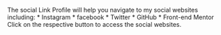The social Link Profile will help you navigate to my social websites including:
            * Instagram
            * facebook
            * Twitter
            * GitHub
            * Front-end Mentor
Click on the respective button to access the social websites.
